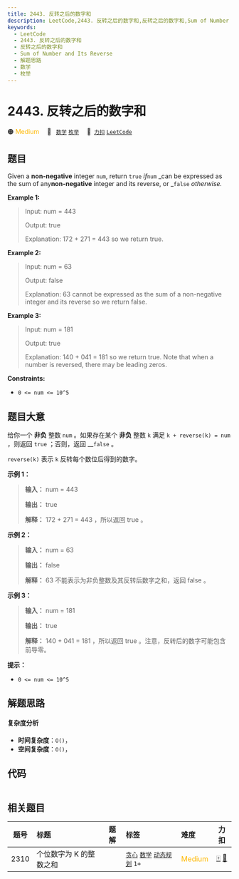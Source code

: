 ```yaml
---
title: 2443. 反转之后的数字和
description: LeetCode,2443. 反转之后的数字和,反转之后的数字和,Sum of Number and Its Reverse,解题思路,数学,枚举
keywords:
  - LeetCode
  - 2443. 反转之后的数字和
  - 反转之后的数字和
  - Sum of Number and Its Reverse
  - 解题思路
  - 数学
  - 枚举
---
```


# 2443. 反转之后的数字和

🟠 <font color=#ffb800>Medium</font>&emsp; 🔖&ensp; [`数学`](/tag/math.md) [`枚举`](/tag/enumeration.md)&emsp; 🔗&ensp;[`力扣`](https://leetcode.cn/problems/sum-of-number-and-its-reverse) [`LeetCode`](https://leetcode.com/problems/sum-of-number-and-its-reverse)

## 题目

Given a **non-negative** integer `num`, return `true` _if_`num` _can be
expressed as the sum of any**non-negative** integer and its reverse, or
_`false` _otherwise._



**Example 1:**

> Input: num = 443
> 
> Output: true
> 
> Explanation: 172 + 271 = 443 so we return true.

**Example 2:**

> Input: num = 63
> 
> Output: false
> 
> Explanation: 63 cannot be expressed as the sum of a non-negative integer and its reverse so we return false.

**Example 3:**

> Input: num = 181
> 
> Output: true
> 
> Explanation: 140 + 041 = 181 so we return true. Note that when a number is reversed, there may be leading zeros.

**Constraints:**

  * `0 <= num <= 10^5`


## 题目大意

给你一个 **非负** 整数 `num` 。如果存在某个 **非负** 整数 `k` 满足 `k + reverse(k) = num`  ，则返回
`true` ；否则，返回 __`false` 。

`reverse(k)` 表示 `k` 反转每个数位后得到的数字。



**示例 1：**

> 
> 
> 
> 
> 
> **输入：** num = 443
> 
> **输出：** true
> 
> **解释：** 172 + 271 = 443 ，所以返回 true 。
> 
> 

**示例 2：**

> 
> 
> 
> 
> 
> **输入：** num = 63
> 
> **输出：** false
> 
> **解释：** 63 不能表示为非负整数及其反转后数字之和，返回 false 。
> 
> 

**示例 3：**

> 
> 
> 
> 
> 
> **输入：** num = 181
> 
> **输出：** true
> 
> **解释：** 140 + 041 = 181 ，所以返回 true 。注意，反转后的数字可能包含前导零。
> 
> 



**提示：**

  * `0 <= num <= 10^5`


## 解题思路

#### 复杂度分析

- **时间复杂度**：`O()`，
- **空间复杂度**：`O()`，

## 代码

```javascript

```

## 相关题目

<!-- prettier-ignore -->
| 题号 | 标题 | 题解 | 标签 | 难度 | 力扣 |
| :------: | :------ | :------: | :------ | :------ | :------: |
| 2310 | 个位数字为 K 的整数之和 |  |  [`贪心`](/tag/greedy.md) [`数学`](/tag/math.md) [`动态规划`](/tag/dynamic-programming.md) `1+` | <font color=#ffb800>Medium</font> | [🀄️](https://leetcode.cn/problems/sum-of-numbers-with-units-digit-k) [🔗](https://leetcode.com/problems/sum-of-numbers-with-units-digit-k) |